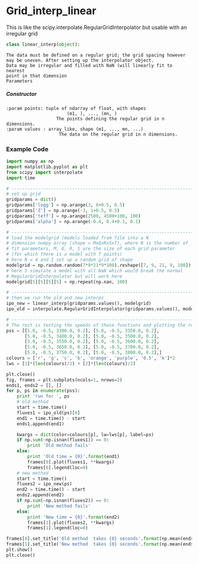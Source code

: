 # Grid_interp_linear
This is like the scipy.interpolate.RegularGridInterpolator but usable with an irregular grid

```python
class linear_interp(object):
```
    The data must be defined on a regular grid; the grid spacing however
    may be uneven. After setting up the interpolator object.
    Data may be irregular and filled with NaN (will linearly fit to nearest
    point in that dimension
    Parameters

##### Constructor

    :param points: tuple of ndarray of float, with shapes
                           (m1, ), ..., (mn, )
                       The points defining the regular grid in n dimensions.
    :param values : array_like, shape (m1, ..., mn, ...)
                        The data on the regular grid in n dimensions.


### Example Code

```python
import numpy as np
import matplotlib.pyplot as plt
from scipy import interpolate
import time

# -----------------------------------------------------------------------------
# set up grid
gridparams = dict()
gridparams['logg'] = np.arange(3, 6+0.5, 0.5) 
gridparams['Z'] = np.arange(-3, 1+0.5, 0.5) 
gridparams['teff'] = np.arange(2500, 4500+100, 100)
gridparams['alpha'] = np.arange(-0.4, 0.4+0.1, 0.1)

# -----------------------------------------------------------------------------
# load the modelgrid (models loaded from file into a N 
# dimension numpy array (shape = MxQxRxSxT), where N is the number of 
# fit parameters, M, Q, R, S are the size of each grid parameter
# (for which there is a model with T points)
# here N = 4 and I set up a random grid of shape
modelgrid = np.random.random(7*9*21*9*100).reshape([7, 9, 21, 9, 100])
# here I simulate a model with all NaN which would break the normal 
# RegularGridInterpolator but will work here
modelgrid[5][5][5][5] = np.repeat(np.nan, 100)

# -----------------------------------------------------------------------------
# then we run the old and new interps
ipo_new = linear_interp(gridparams.values(), modelgrid)
ipo_old = interpolate.RegularGridInterpolator(gridparams.values(), modelgrid)

# -----------------------------------------------------------------------------
# The rest is testing the speeds of these functions and plotting the results
pss = [[5.0, -0.5, 3300.0, 0.2], [5.0, -0.5, 3350.0, 0.2],
       [5.0, -0.5, 3400.0, 0.2], [5.0, -0.5, 3500.0, 0.2],
       [5.0, -0.5, 3550.0, 0.2], [5.0, -0.5, 3600.0, 0.2],
       [5.0, -0.5, 3650.0, 0.2], [5.0, -0.5, 3700.0, 0.2],
       [5.0, -0.5, 3750.0, 0.2], [5.0, -0.5, 3800.0, 0.2],]
colours = ['r', 'g', 'c', 'b', 'orange', 'purple', '0.5', 'k']*2
lws = [1]*(len(colours)/2) + [2]*(len(colours)/2)

plt.close()
fig, frames = plt.subplots(ncols=1, nrows=2)
ends1, ends2 = [], []
for p, ps in enumerate(pss):
    print 'run for ', ps
    # old method
    start = time.time()
    fluxes1 = ipo_old(ps)[0]
    end1 = time.time() - start
    ends1.append(end1)

    kwargs = dict(color=colours[p], lw=lws[p], label=ps)
    if np.sum(~np.isnan(fluxes1)) == 0:
        print 'Old method fails'
    else:
        print 'Old time = {0}'.format(end1)
        frames[0].plot(fluxes1, **kwargs)
        frames[0].legend(loc=0)
    # new method
    start = time.time()
    fluxes2 = ipo_new(ps)
    end2 = time.time() - start
    ends2.append(end2)
    if np.sum(~np.isnan(fluxes2)) == 0:
        print 'New method fails'
    else:
        print 'New time = {0}'.format(end2)
        frames[1].plot(fluxes2, **kwargs)
        frames[1].legend(loc=0)

frames[0].set_title('Old method  takes {0} seconds'.format(np.mean(ends1)))
frames[1].set_title('New method  takes {0} seconds'.format(np.mean(ends2)))
plt.show()
plt.close()

```
